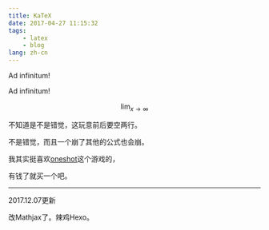 ```yaml
---
title: KaTeX
date: 2017-04-27 11:15:32
tags: 
    - latex
    - blog
lang: zh-cn
---
```

Ad infinitum!
<!-- excerpt -->

Ad infinitum!


$$\lim_{x \to \infty}
$$


不知道是不是错觉，这玩意前后要空两行。

不是错觉，而且一个崩了其他的公式也会崩。

我其实挺喜欢[oneshot](http://store.steampowered.com/app/420530/OneShot/)这个游戏的，

有钱了就买一个吧。

---
2017.12.07更新

改Mathjax了。辣鸡Hexo。
